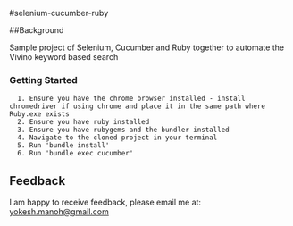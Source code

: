 #selenium-cucumber-ruby

##Background

Sample project of Selenium, Cucumber and Ruby together to automate the Vivino keyword based search

### Getting Started
      1. Ensure you have the chrome browser installed - install chromedriver if using chrome and place it in the same path where Ruby.exe exists
      2. Ensure you have ruby installed
      3. Ensure you have rubygems and the bundler installed
      4. Navigate to the cloned project in your terminal
      5. Run 'bundle install'
      6. Run 'bundle exec cucumber'

## Feedback
I am happy to receive feedback, please email me at: yokesh.manoh@gmail.com
